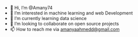 - 👋 Hi, I’m @Amany74
- 👀 I’m interested in machine learning and web Development
- 🌱 I’m currently learning data science
- 💞️ I’m looking to collaborate on open source projects
- 📫 How to reach me via amanyaahmedd@gmail.com

<!---
Amany74/Amany74 is a ✨ special ✨ repository because its `README.md` (this file) appears on your GitHub profile.
You can click the Preview link to take a look at your changes.
--->
